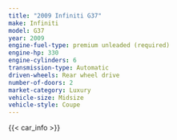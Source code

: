 ```yaml
---
title: "2009 Infiniti G37"
make: Infiniti
model: G37
year: 2009
engine-fuel-type: premium unleaded (required)
engine-hp: 330
engine-cylinders: 6
transmission-type: Automatic
driven-wheels: Rear wheel drive
number-of-doors: 2
market-category: Luxury
vehicle-size: Midsize
vehicle-style: Coupe
---
```


{{< car_info >}}
